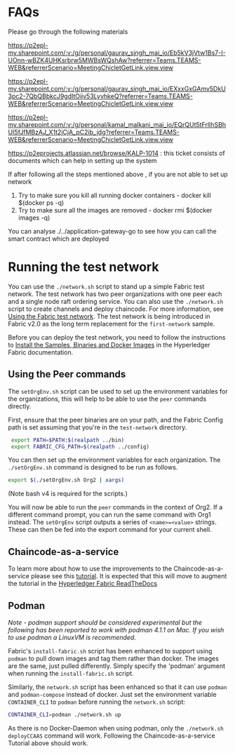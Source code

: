 # FAQs
Please go through the following materials 

https://p2epl-my.sharepoint.com/:v:/g/personal/gaurav_singh_mai_io/Eb5kV3jVtw1Bs7-I-UOnn-wBZK4UHKsrbrw5MWBsWQshAw?referrer=Teams.TEAMS-WEB&referrerScenario=MeetingChicletGetLink.view.view

https://p2epl-my.sharepoint.com/:v:/g/personal/gaurav_singh_mai_io/EXxxGxGAmv5DkU3pc2-7QbQBbkcJ9gdItOijv53LyvhkeQ?referrer=Teams.TEAMS-WEB&referrerScenario=MeetingChicletGetLink.view.view

https://p2epl-my.sharepoint.com/:v:/g/personal/kamal_malkani_mai_io/EQrQUt5tFrlIhSBhUI5fJfMBzAJ_X1t2jCjA_pC2ib_jdg?referrer=Teams.TEAMS-WEB&referrerScenario=MeetingChicletGetLink.view.view

https://p2eprojects.atlassian.net/browse/KALP-1014 : this ticket consists of documents which can help in setting up the system

If after following all the steps mentioned above , if you are not able to set up network 
1. Try to make sure you kill all running docker containers - docker kill $(docker ps -q)
2. Try to make sure all the images are removed - docker rmi $(docker images -q)

You can analyse ./../application-gateway-go to see how you can call the smart contract which are deployed
# Running the test network

You can use the `./network.sh` script to stand up a simple Fabric test network. The test network has two peer organizations with one peer each and a single node raft ordering service. You can also use the `./network.sh` script to create channels and deploy chaincode. For more information, see [Using the Fabric test network](https://hyperledger-fabric.readthedocs.io/en/latest/test_network.html). The test network is being introduced in Fabric v2.0 as the long term replacement for the `first-network` sample.

Before you can deploy the test network, you need to follow the instructions to [Install the Samples, Binaries and Docker Images](https://hyperledger-fabric.readthedocs.io/en/latest/install.html) in the Hyperledger Fabric documentation.

## Using the Peer commands

The `setOrgEnv.sh` script can be used to set up the environment variables for the organizations, this will help to be able to use the `peer` commands directly.

First, ensure that the peer binaries are on your path, and the Fabric Config path is set assuming that you're in the `test-network` directory.

```bash
 export PATH=$PATH:$(realpath ../bin)
 export FABRIC_CFG_PATH=$(realpath ../config)
```

You can then set up the environment variables for each organization. The `./setOrgEnv.sh` command is designed to be run as follows.

```bash
export $(./setOrgEnv.sh Org2 | xargs)
```

(Note bash v4 is required for the scripts.)

You will now be able to run the `peer` commands in the context of Org2. If a different command prompt, you can run the same command with Org1 instead.
The `setOrgEnv` script outputs a series of `<name>=<value>` strings. These can then be fed into the export command for your current shell.

## Chaincode-as-a-service

To learn more about how to use the improvements to the Chaincode-as-a-service please see this [tutorial](./test-network/../CHAINCODE_AS_A_SERVICE_TUTORIAL.md). It is expected that this will move to augment the tutorial in the [Hyperledger Fabric ReadTheDocs](https://hyperledger-fabric.readthedocs.io/en/release-2.4/cc_service.html)


## Podman

*Note - podman support should be considered experimental but the following has been reported to work with podman 4.1.1 on Mac. If you wish to use podman a LinuxVM is recommended.*

Fabric's `install-fabric.sh` script has been enhanced to support using `podman` to pull down images and tag them rather than docker. The images are the same, just pulled differently. Simply specify the 'podman' argument when running the `install-fabric.sh` script. 

Similarly, the `network.sh` script has been enhanced so that it can use `podman` and `podman-compose` instead of docker. Just set the environment variable `CONTAINER_CLI` to `podman` before running the `network.sh` script:

```bash
CONTAINER_CLI=podman ./network.sh up
````

As there is no Docker-Daemon when using podman, only the `./network.sh deployCCAAS` command will work. Following the Chaincode-as-a-service Tutorial above should work. 


